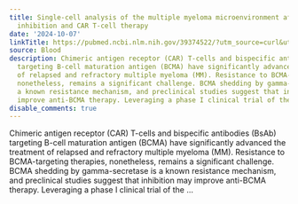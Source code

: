 ```yaml
---
title: Single-cell analysis of the multiple myeloma microenvironment after gamma-secretase
  inhibition and CAR T-cell therapy
date: '2024-10-07'
linkTitle: https://pubmed.ncbi.nlm.nih.gov/39374522/?utm_source=curl&utm_medium=rss&utm_campaign=journals&utm_content=7603509&fc=None&ff=20241007200551&v=2.18.0.post9+e462414
source: Blood
description: Chimeric antigen receptor (CAR) T-cells and bispecific antibodies (BsAb)
  targeting B-cell maturation antigen (BCMA) have significantly advanced the treatment
  of relapsed and refractory multiple myeloma (MM). Resistance to BCMA-targeting therapies,
  nonetheless, remains a significant challenge. BCMA shedding by gamma-secretase is
  a known resistance mechanism, and preclinical studies suggest that inhibition may
  improve anti-BCMA therapy. Leveraging a phase I clinical trial of the ...
disable_comments: true
---
```

Chimeric antigen receptor (CAR) T-cells and bispecific antibodies (BsAb) targeting B-cell maturation antigen (BCMA) have significantly advanced the treatment of relapsed and refractory multiple myeloma (MM). Resistance to BCMA-targeting therapies, nonetheless, remains a significant challenge. BCMA shedding by gamma-secretase is a known resistance mechanism, and preclinical studies suggest that inhibition may improve anti-BCMA therapy. Leveraging a phase I clinical trial of the ...